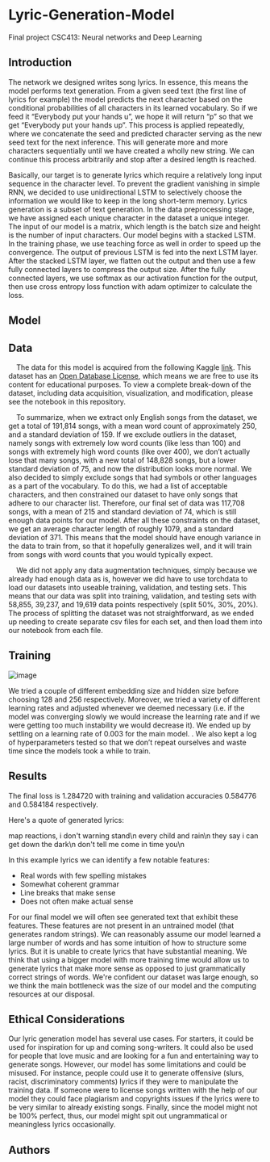 # Lyric-Generation-Model
Final project CSC413: Neural networks and Deep Learning

## Introduction
The network we designed writes song lyrics. In essence, this means the
model performs text generation. From a given seed text (the first line of lyrics for
example) the model predicts the next character based on the conditional probabilities of
all characters in its learned vocabulary.
So if we feed it “Everybody put your hands u”, we hope it will return “p” so that we get
“Everybody put your hands up”.
This process is applied repeatedly, where we concatenate the seed and predicted
character serving as the new seed text for the next inference. This will generate more and
more characters sequentially until we have created a wholly new string. We can continue this
process arbitrarily and stop after a desired length is reached.

Basically, our target is to generate lyrics which require a relatively long input sequence in the character level. To prevent the gradient vanishing in simple RNN, we decided to use unidirectional LSTM to selectively choose the information we would like to keep in the long short-term memory. Lyrics generation is a subset of text generation. In the data preprocessing stage, we have assigned each unique character in the dataset a unique integer. The input of our model is a matrix, which length is the batch size and height is the number of input characters. Our model begins with a stacked LSTM. In the training phase, we use teaching force as well in order to speed up the convergence. The output of previous LSTM is fed into the next LSTM layer. After the stacked LSTM layer, we flatten out the output and then use a few fully connected layers to compress the output size. After the fully connected layers, we use softmax as our activation function for the output, then use cross entropy loss function with adam optimizer to calculate the loss.


## Model

## Data

&nbsp;&nbsp;&nbsp;&nbsp;The data for this model is acquired from the following Kaggle [link](https://www.kaggle.com/neisse/scrapped-lyrics-from-6-genres?select=lyrics-data.csv). This dataset has an [Open Database License](https://opendatacommons.org/licenses/dbcl/1-0/), which means we are free to use its content for educational purposes. To view a complete break-down of the dataset, including data acquisition, visualization, and modification, please see the notebook in this repository. 

&nbsp;&nbsp;&nbsp;&nbsp;To summarize, when we extract only English songs from the dataset, we get a total of 191,814 songs, with a mean word count of approximately 250, and a standard deviation of 159. If we exclude outliers in the dataset, namely songs with extremely low word counts (like less than 100) and songs with extremely high word counts (like over 400), we don’t actually lose that many songs, with a new total of 148,828 songs, but a lower standard deviation of 75, and now the distribution looks more normal. We also decided to simply exclude songs that had symbols or other languages as a part of the vocabulary. To do this, we had a list of acceptable characters, and then constrained our dataset to have only songs that adhere to our character list. Therefore, our final set of data was 117,708 songs, with a mean of 215 and standard deviation of 74, which is still enough data points for our model. After all these constraints on the dataset, we get an average character length of roughly 1079, and a standard deviation of 371. This means that the model should have enough variance in the data to train from, so that it hopefully generalizes well, and it will train from songs with word counts that you would typically expect.

&nbsp;&nbsp;&nbsp;&nbsp;We did not apply any data augmentation techniques, simply because we already had enough data as is, however we did have to use torchdata to load our datasets into useable training, validation, and testing sets. This means that our data was split into training, validation, and testing sets with 58,855, 39,237, and 19,619 data points respectively (split 50%, 30%, 20%). The process of splitting the dataset was not straightforward, as we ended up needing to create separate csv files for each set, and then load them into our notebook from each file. 


## Training

![image](https://user-images.githubusercontent.com/68927580/163728451-40702e80-8ecb-4c42-8809-e3a9ae7c7acf.png)

We tried a couple of different embedding size and hidden size before choosing 128 and 256 respectively.  Moreover, we tried a variety of different learning rates and adjusted whenever we deemed necessary (i.e. if the model was converging slowly we would increase the learning rate and if we were getting too much instability we would decrease it). We ended up by settling on a learning rate of 0.003 for the main model. . We also kept a log of hyperparameters tested so that we don’t repeat ourselves and waste time since the models took a  while to train.

## Results
The final loss is 1.284720 with training and validation accuracies 0.584776 and 0.584184 respectively.

Here's a quote of generated lyrics:

map reactions, i don't warning stand\n
every child and rain\n
they say i can get down the dark\n
don't tell me come in time you\n

In this example lyrics we can identify a few notable features:
- Real words with few spelling mistakes
- Somewhat coherent grammar
- Line breaks that make sense
- Does not often make actual sense

For our final model we will often see generated text that exhibit these features. These features are not present in an untrained model (that generates random strings). We can reasonably assume our model learned a large number of words and has some intuition of how to structure some lyrics. But it is unable to create lyrics that have substantial meaning.
We think that using a bigger model with more training time would allow us to generate lyrics that make more sense as opposed to just grammatically correct strings of words. We're confident our dataset was large enough, so we think the main bottleneck was the size of our model and the computing resources at our disposal.

## Ethical Considerations

Our lyric generation model has several use cases. For starters, it could be used for
inspiration for up and coming song-writers. It could also be used for people that love music
and are looking for a fun and entertaining way to generate songs. However, our model has
some limitations and could be misused. For instance, people could use it to generate offensive
(slurs, racist, discriminatory comments) lyrics if they were to manipulate the training data. If
someone were to license songs written with the help of our model they could face plagiarism
and copyrights issues if the lyrics were to be very similar to already existing songs. Finally,
since the model might not be 100% perfect, thus, our model might spit out ungrammatical or
meaningless lyrics occasionally.

## Authors
